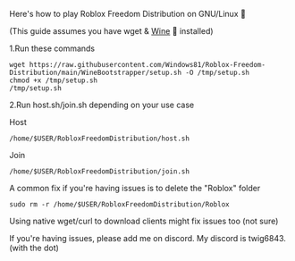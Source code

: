 Here's how to play Roblox Freedom Distribution on GNU/Linux 🐧

(This guide assumes you have wget & [Wine](https://wiki.winehq.org/Download) 🍷 installed)

1.Run these commands
```
wget https://raw.githubusercontent.com/Windows81/Roblox-Freedom-Distribution/main/WineBootstrapper/setup.sh -O /tmp/setup.sh
chmod +x /tmp/setup.sh
/tmp/setup.sh
```

2.Run host.sh/join.sh depending on your use case

Host
```
/home/$USER/RobloxFreedomDistribution/host.sh
```

Join
```
/home/$USER/RobloxFreedomDistribution/join.sh
```

A common fix if you're having issues is to delete the "Roblox" folder
```
sudo rm -r /home/$USER/RobloxFreedomDistribution/Roblox
```
Using native wget/curl to download clients might fix issues too (not sure)

If you're having issues, please add me on discord. My discord is twig6843. (with the dot)
